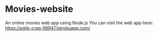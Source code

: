 # Movies-website
An online movies web app using Node.js
You can visit the web app here: https://agile-crag-98947.herokuapp.com/
